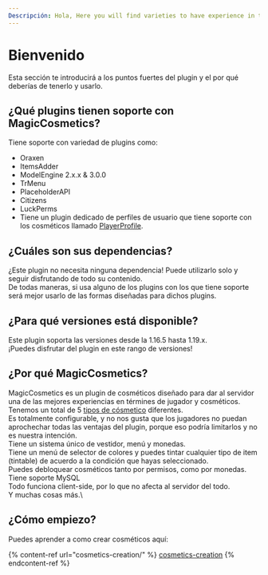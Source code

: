```yaml
---
Descripción: Hola, Here you will find varieties to have experience in the plugin.
---
```


# Bienvenido

Esta sección te introducirá a los puntos fuertes del plugin y el por qué deberías de tenerlo y usarlo.

## ¿Qué plugins tienen soporte con MagicCosmetics?

Tiene soporte con variedad de plugins como:

* Oraxen
* ItemsAdder
* ModelEngine 2.x.x & 3.0.0
* TrMenu
* PlaceholderAPI
* Citizens
* LuckPerms
* Tiene un plugin dedicado de perfiles de usuario que tiene soporte con los cosméticos llamado [PlayerProfile](https://www.spigotmc.org/resources/playerprofile-for-magic-cosmetic.103067/).

## ¿Cuáles son sus dependencias?

¿Este plugin no necesita ninguna dependencia! Puede utilizarlo solo y seguir disfrutando de todo su contenido.\
De todas maneras, si usa alguno de los plugins con los que tiene soporte será mejor usarlo de las formas diseñadas para dichos plugins.

## ¿Para qué versiones está disponible?

Este plugin soporta las versiones desde la 1.16.5 hasta 1.19.x.\
¡Puedes disfrutar del plugin en este rango de versiones!

## ¿Por qué MagicCosmetics?

MagicCosmetics es un plugin de cosméticos diseñado para dar al servidor una de las mejores experiencias en términes de jugador y cosméticos.\
Tenemos un total de 5 [tipos de cósmetico](type-of-cosmetics.md) diferentes.\
Es totalmente configurable, y no nos gusta que los jugadores no puedan aprochechar todas las ventajas del plugin, porque eso podría limitarlos y no es nuestra intención.\
Tiene un sistema único de vestidor, menú y monedas.\
Tiene un menú de selector de colores y puedes tintar cualquier tipo de item (tintable) de acuerdo a la condición que hayas seleccionado.\
Puedes debloquear cosméticos tanto por permisos, como por monedas.\
Tiene soporte MySQL\
Todo funciona client-side, por lo que no afecta al servidor del todo.\
Y muchas cosas más.\


## ¿Cómo empiezo?

Puedes aprender a como crear cosméticos aquí:

{% content-ref url="cosmetics-creation/" %}
[cosmetics-creation](cosmetics-creation/)
{% endcontent-ref %}
